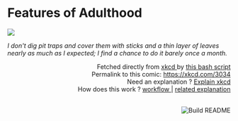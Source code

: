 # <b>Features of Adulthood</b>

[![](https://imgs.xkcd.com/comics/features_of_adulthood.png)](https://xkcd.com/3034)

<i>I don&#39;t dig pit traps and cover them with sticks and a thin layer of leaves nearly as much as I expected; I find a chance to do it barely once a month.</i>

<div align="right">
  Fetched directly from
  <a href="https://xkcd.com">
    xkcd
  </a>
  by
  <a href="https://github.com/Vanille-N/Vanille-N/blob/master/fetch">
    this bash script
  </a>
</div>
<div align="right">
  Permalink to this comic:
  <a href="https://xkcd.com/3034">
    https://xkcd.com/3034
  </a>
</div>
<div align="right">
  Need an explanation ?
  <a href="https://www.explainxkcd.com/wiki/index.php/3034">
    Explain xkcd
  </a>
</div>
<div align="right">
  How does this work ?
  <a href="https://github.com/Vanille-N/Vanille-N/blob/master/.github/workflows/build.yml">
    workflow
  </a>
  |
  <a href="https://simonwillison.net/2020/Jul/10/self-updating-profile-readme/">
    related explanation
  </a>
</div><br>

<a href="https://github.com/Vanille-N/Vanille-N/actions"><img src="https://github.com/Vanille-N/Vanille-N/workflows/Build%20README/badge.svg" align="right" alt="Build README"></a>
